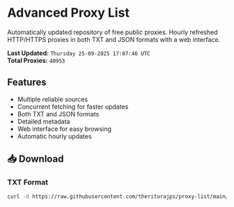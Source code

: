 # Advanced Proxy List

Automatically updated repository of free public proxies. Hourly refreshed HTTP/HTTPS proxies in both TXT and JSON formats with a web interface.

**Last Updated:** `Thursday 25-09-2025 17:07:46 UTC`  
**Total Proxies:** `40953`

## Features
- Multiple reliable sources
- Concurrent fetching for faster updates
- Both TXT and JSON formats
- Detailed metadata
- Web interface for easy browsing
- Automatic hourly updates

## 📥 Download

### TXT Format
```bash
curl -O https://raw.githubusercontent.com/theriturajps/proxy-list/main/proxies.txt